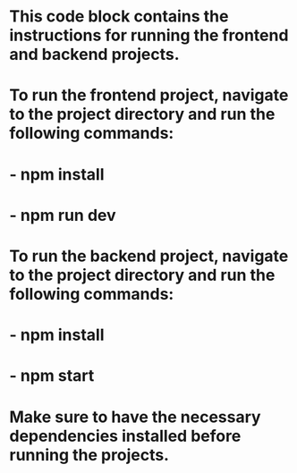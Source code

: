 
# This code block contains the instructions for running the frontend and backend projects.
# To run the frontend project, navigate to the project directory and run the following commands:
# - npm install
# - npm run dev
# 
# To run the backend project, navigate to the project directory and run the following commands:
# - npm install
# - npm start
#
# Make sure to have the necessary dependencies installed before running the projects.
